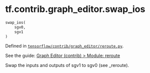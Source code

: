 <div itemscope itemtype="http://developers.google.com/ReferenceObject">
<meta itemprop="name" content="tf.contrib.graph_editor.swap_ios" />
</div>

# tf.contrib.graph_editor.swap_ios

``` python
swap_ios(
    sgv0,
    sgv1
)
```



Defined in [`tensorflow/contrib/graph_editor/reroute.py`](https://www.tensorflow.org/code/tensorflow/contrib/graph_editor/reroute.py).

See the guide: [Graph Editor (contrib) > Module: reroute](../../../../../api_guides/python/contrib.graph_editor.md#Module_reroute)

Swap the inputs and outputs of sgv1 to sgv0 (see _reroute).